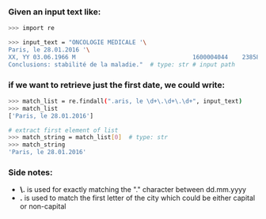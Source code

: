 ### Given an input text like:

```sh
>>> import re

>>> input_text = "ONCOLOGIE MEDICALE '\
Paris, le 28.01.2016 '\
XX, YY 03.06.1966 M                                 1600004044    2385846 '\
Conclusions: stabilité de la maladie."  # type: str # input path
```
### if we want to retrieve just the first date, we could write:

```sh
>>> match_list = re.findall(".aris, le \d+\.\d+\.\d+", input_text)
>>> match_list
['Paris, le 28.01.2016']

# extract first element of list
>>> match_string = match_list[0]  # type: str 
>>> match_string
'Paris, le 28.01.2016'
```

### Side notes:

* **\\.** is used for exactly matching the "." character between dd.mm.yyyy
* **.** is used to match the first letter of the city which could be either capital or non-capital
